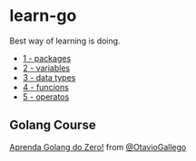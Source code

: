 # learn-go
Best way of learning is doing.

- [1 - packages](./1-packages)
- [2 - variables](./2-variables)
- [3 - data types](./3-data-types)
- [4 - funcions](./4-functions/)
- [5 - operatos](./5-operators/)

## Golang Course

[Aprenda Golang do Zero!](https://www.udemy.com/course/aprenda-golang-do-zero-desenvolva-uma-aplicacao-completa/) from [@OtavioGallego](https://github.com/OtavioGallego)
